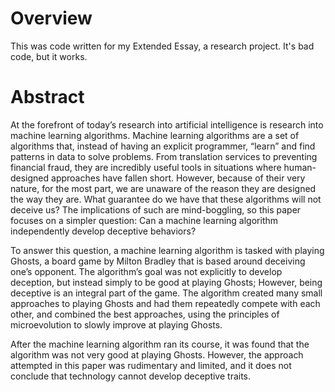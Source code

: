 # Overview
This was code written for my Extended Essay, a research project. It's bad code, but it works. 
# Abstract
At the forefront of today’s research into artificial intelligence is research into machine learning algorithms. Machine learning algorithms are a set of algorithms that, instead of having an explicit programmer, “learn” and find patterns in data to solve problems. From translation services to preventing financial fraud, they are incredibly useful tools in situations where human-designed approaches have fallen short. However, because of their very nature, for the most part, we are unaware of the reason they are designed the way they are. What guarantee do we have that these algorithms will not deceive us? The implications of such are mind-boggling, so this paper focuses on a simpler question: Can a machine learning algorithm independently develop deceptive behaviors?

To answer this question, a machine learning algorithm is tasked with playing Ghosts, a board game by Milton Bradley that is based around deceiving one’s opponent. The algorithm’s goal was not explicitly to develop deception, but instead simply to be good at playing Ghosts; However, being deceptive is an integral part of the game. The algorithm created many small approaches to playing Ghosts and had them repeatedly compete with each other, and combined the best approaches, using the principles of microevolution to slowly improve at playing Ghosts. 

After the machine learning algorithm ran its course, it was found that the algorithm was not very good at playing Ghosts. However, the approach attempted in this paper was rudimentary and limited, and it does not conclude that technology cannot develop deceptive traits.
